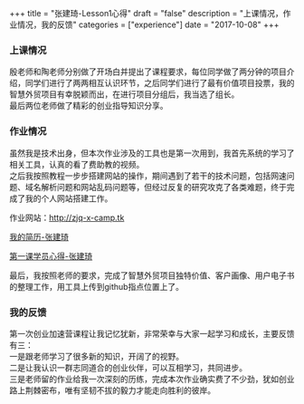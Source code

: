 +++
title = "张建琦-Lesson1心得"
draft = "false"
description = "上课情况，作业情况，我的反馈"
categories = ["experience"]
date = "2017-10-08"
+++

### 上课情况

殷老师和陶老师分别做了开场白并提出了课程要求，每位同学做了两分钟的项目介绍，同学们进行了两两相互认识环节，之后同学们进行了最有价值项目投票，我的智慧外贸项目有幸脱颖而出，在进行项目分组后，我当选了组长。<br/>
最后两位老师做了精彩的创业指导知识分享。


### 作业情况

虽然我是技术出身，但本次作业涉及的工具也是第一次用到，我首先系统的学习了相关工具，认真的看了费助教的视频。<br/>
之后我按照教程一步步搭建网站的操作，期间遇到了若干的技术问题，包括网速问题、域名解析问题和网站乱码问题等，但经过反复的研究攻克了各类难题，终于完成了我的个人网站搭建工作。<br/>
<p>作业网站：<a style="cursor:hand;" target="_blank" href="http://zjq-x-camp.tk">http://zjq-x-camp.tk</a></p>
<p><a style="cursor:hand;" target="_blank" href="http://x-camp.tk/post/group2/zhangjianqi-resume/">我的简历-张建琦</a></p>
<p><a style="cursor:hand;" target="_blank" href="http://x-camp.tk/post/group2/zhangjianqi-experience/">第一课学员心得-张建琦</a></p>

最后，我按照老师的要求，完成了智慧外贸项目独特价值、客户画像、用户电子书的整理工作，用工具上传到github指点位置上了。


### 我的反馈

第一次创业加速营课程让我记忆犹新，非常荣幸与大家一起学习和成长，主要反馈有三：<br/>
一是跟老师学习了很多新的知识，开阔了的视野。<br/>
二是让我认识一群志同道合的创业伙伴，可以互相学习，共同进步。<br/>
三是老师留的作业给我一次深刻的历练，完成本次作业确实费了不少劲，犹如创业路上荆棘密布，唯有坚韧不拔的毅力才能走向胜利的彼岸。
